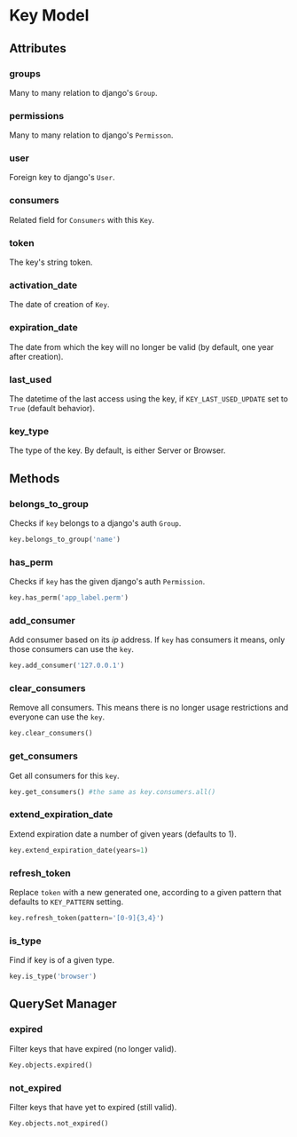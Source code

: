 # Key Model


## Attributes

### groups

Many to many relation to django's `Group`.

### permissions

Many to many relation to django's `Permisson`.

### user

Foreign key to django's `User`.

### consumers

Related field for `Consumers` with this `Key`.

### token

The key's string token. 

### activation_date

The date of creation of `Key`.

### expiration_date 

The date from which the key will no longer be valid (by default, one year after creation).

### last_used

The datetime of the last access using the key, if `KEY_LAST_USED_UPDATE` set to `True` (default behavior).

### key_type

The type of the key. By default, is either Server or Browser.


## Methods

### belongs_to\_group

Checks if `key` belongs to a django's auth `Group`.

```python
key.belongs_to_group('name')
```

### has_perm

Checks if `key` has the given django's auth `Permission`.

```python
key.has_perm('app_label.perm')
```

### add_consumer

Add consumer based on its _ip_ address.  If `key` has consumers it means, only those consumers can use the `key`.

```python
key.add_consumer('127.0.0.1')
```

### clear_consumers

Remove all consumers. This means there is no longer usage restrictions and everyone can use the `key`.

```python
key.clear_consumers()
```

### get_consumers

Get all consumers for this `key`.

```python
key.get_consumers() #the same as key.consumers.all()
```

### extend_expiration\_date

Extend expiration date a number of given years (defaults to 1).

```python
key.extend_expiration_date(years=1)
```

### refresh_token

Replace `token` with a new generated one, according to a given pattern that defaults to `KEY_PATTERN` setting.

```python
key.refresh_token(pattern='[0-9]{3,4}')
```

### is_type

Find if key is of a given type.

```python
key.is_type('browser')
```


## QuerySet Manager

### expired

Filter keys that have expired (no longer valid).

```python
Key.objects.expired()
```

### not_expired

Filter keys that have yet to expired (still valid).

```python
Key.objects.not_expired()
